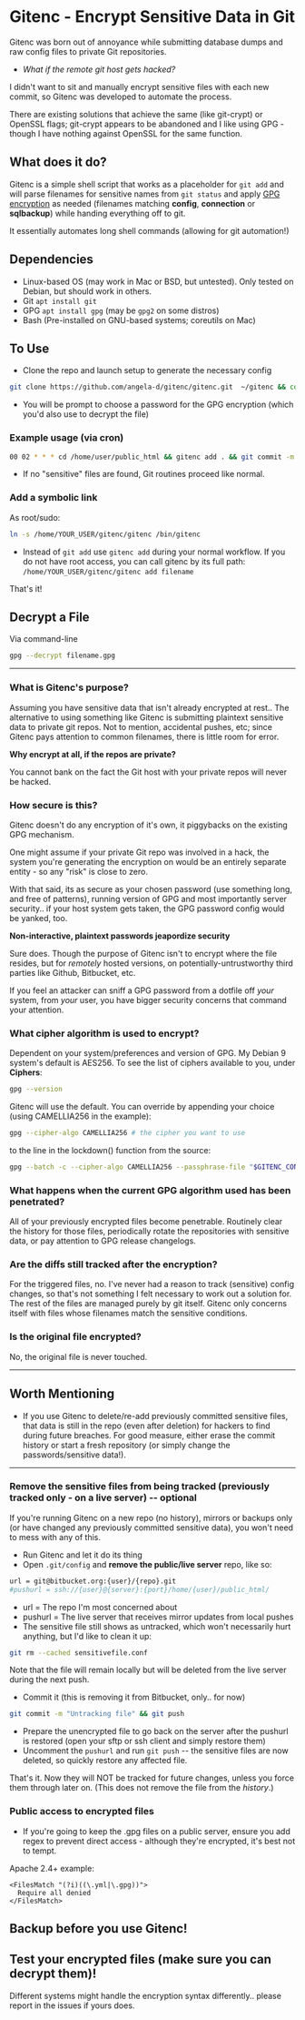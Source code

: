 # Gitenc - Encrypt Sensitive Data in Git

Gitenc was born out of annoyance while submitting database dumps and raw config files to private Git repositories.

- *What if the remote git host gets hacked?*

I didn't want to sit and manually encrypt sensitive files with each new commit, so Gitenc was developed to automate the process.

There are existing solutions that achieve the same (like git-crypt) or OpenSSL flags; git-crypt appears to be abandoned and I like using GPG - though I have nothing against OpenSSL for the same function.


## What does it do?
Gitenc is a simple shell script that works as a placeholder for `git add` and will parse filenames for sensitive names from `git status` and apply [GPG encryption](https://gnupg.org/) as needed (filenames matching **config**, **connection** or **sqlbackup**) while handing everything off to git.

 It essentially automates long shell commands (allowing for git automation!)

## Dependencies
- Linux-based OS (may work in Mac or BSD, but untested).  Only tested on Debian, but should work in others.
- Git `apt install git`
- GPG `apt install gpg` (may be `gpg2` on some distros)
- Bash (Pre-installed on GNU-based systems; coreutils on Mac)

## To Use

- Clone the repo and launch setup to generate the necessary config
```bash
git clone https://github.com/angela-d/gitenc/gitenc.git  ~/gitenc && cd ~/gitenc && ./gitenc setup
```

- You will be prompt to choose a password for the GPG encryption (which you'd also use to decrypt the file)

### Example usage (via cron)
```bash
00 02 * * * cd /home/user/public_html && gitenc add . && git commit -m "Adding new changes" && git push && cd
```
- If no "sensitive" files are found, Git routines proceed like normal.

### Add a symbolic link
As root/sudo:
```bash
ln -s /home/YOUR_USER/gitenc/gitenc /bin/gitenc
```
- Instead of `git add` use `gitenc add` during your normal workflow.  If you do not have root access, you can call gitenc by its full path: `/home/YOUR_USER/gitenc/gitenc add filename`

That's it!

## Decrypt a File
Via command-line
```bash
gpg --decrypt filename.gpg
```

***
### What is Gitenc's purpose?
Assuming you have sensitive data that isn't already encrypted at rest..
The alternative to using something like Gitenc is submitting plaintext sensitive data to private git repos.  Not to mention, accidental pushes, etc; since Gitenc pays attention to common filenames, there is little room for error.

**Why encrypt at all, if the repos are private?**

You cannot bank on the fact the Git host with your private repos will never be hacked.

### How secure is this?
Gitenc doesn't do any encryption of it's own, it piggybacks on the existing GPG mechanism.

One might assume if your private Git repo was involved in a hack, the system you're generating the encryption on would be an entirely separate entity - so any "risk" is close to zero.

With that said, its as secure as your chosen password (use something long, and free of patterns), running version of GPG and most importantly server security.. if your host system gets taken, the GPG password config would be yanked, too.

**Non-interactive, plaintext passwords jeapordize security**

Sure does. Though the purpose of Gitenc isn't to encrypt where the file resides, but for *remotely* hosted versions, on potentially-untrustworthy third parties like Github, Bitbucket, etc.

If you feel an attacker can sniff a GPG password from a dotfile off *your* system, from *your* user, you have bigger security concerns that command your attention.

### What cipher algorithm is used to encrypt?
Dependent on your system/preferences and version of GPG.  My Debian 9 system's default is AES256.  To see the list of ciphers available to you, under **Ciphers**:
```bash
gpg --version
```
Gitenc will use the default.  You can override by appending your choice (using CAMELLIA256 in the example):
```bash
gpg --cipher-algo CAMELLIA256 # the cipher you want to use
```
to the line in the lockdown() function from the source:
```bash
gpg --batch -c --cipher-algo CAMELLIA256 --passphrase-file "$GITENC_CONF" "$1"
```

### What happens when the current GPG algorithm used has been penetrated?
All of your previously encrypted files become penetrable.  Routinely clear the history for those files, periodically rotate the repositories with sensitive data, or pay attention to GPG release changelogs.

### Are the diffs still tracked after the encryption?
For the triggered files, no.  I've never had a reason to track (sensitive) config changes, so that's not something I felt necessary to work out a solution for.  The rest of the files are managed purely by git itself.  Gitenc only concerns itself with files whose filenames match the sensitive conditions.

### Is the original file encrypted?
No, the original file is never touched.

***
## Worth Mentioning
- If you use Gitenc to delete/re-add previously committed sensitive files, that data is still in the repo (even after deletion) for hackers to find during future breaches.  For good measure, either erase the commit history or start a fresh repository (or simply change the passwords/sensitive data!).

***
### Remove the sensitive files from being tracked (previously tracked only - on a live server) -- optional
If you're running Gitenc on a new repo (no history), mirrors or backups only (or have changed any previously committed sensitive data), you won't need to mess with any of this.
- Run Gitenc and let it do its thing
- Open `.git/config` and **remove the public/live server** repo, like so:
```bash
url = git@bitbucket.org:{user}/{repo}.git
#pushurl = ssh://{user}@{server}:{port}/home/{user}/public_html/
```
- url = The repo I'm most concerned about
- pushurl = The live server that receives mirror updates from local pushes
- The sensitive file still shows as untracked, which won't necessarily hurt anything, but I'd like to clean it up:
```bash
git rm --cached sensitivefile.conf
```
Note that the file will remain locally but will be deleted from the live server during the next push.

- Commit it (this is removing it from Bitbucket, only.. for now)
```bash
git commit -m "Untracking file" && git push
```
- Prepare the unencrypted file to go back on the server after the pushurl is restored (open your sftp or ssh client and simply restore them)
- Uncomment the `pushurl` and run `git push` -- the sensitive files are now deleted, so quickly restore any affected file.

That's it.  Now they will NOT be tracked for future changes, unless you force them through later on.  (This does not remove the file from the *history*.)

### Public access to encrypted files
- If you're going to keep the .gpg files on a public server, ensure you add regex to prevent direct access - although they're encrypted, it's best not to tempt.

Apache 2.4+ example:
```aconf
<FilesMatch "(?i)((\.yml|\.gpg))">
  Require all denied
</FilesMatch>
```

## Backup before you use Gitenc!
## Test your encrypted files (make sure you can decrypt them)!  
Different systems might handle the encryption syntax differently.. please report in the issues if yours does.
